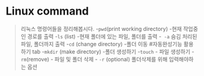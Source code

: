 # Linux command 
> 리눅스 명령어들을 정리해봅시다.
-`pwd`(print working directory)
    -현재 작업중인 경로를 출력
-`ls` (list)
    -현재 폴더에 있는 파일, 폴더를 출력
    -` -a` 숨김 처리된 파일, 폴더까지 출력
-`cd` (change directory)
    -폴더 이동
#자동완성기능 활용하기 tab
-`mkdir` (make directory)
    -폴더 생성하기
-`touch`
    - 파일 생성하기
-`rm`(remove)
    - 파일 및 폴더 삭제
    - `-r` (optional) 폴더삭제를 위해 입력해야하는 옵션